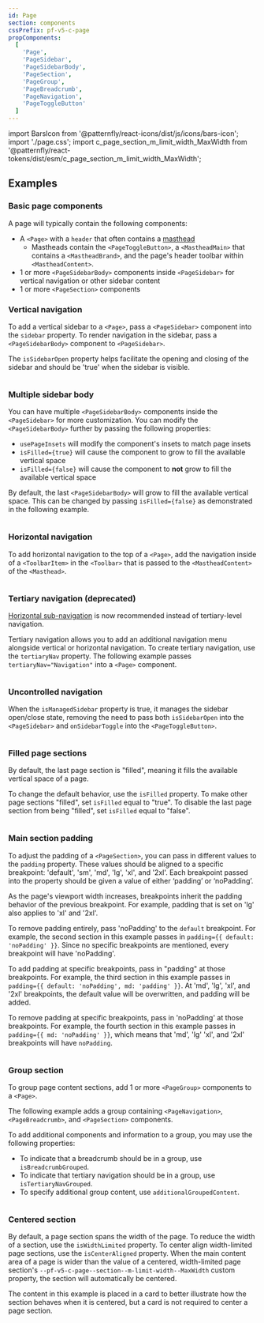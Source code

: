 ```yaml
---
id: Page
section: components
cssPrefix: pf-v5-c-page
propComponents:
  [
    'Page',
    'PageSidebar',
    'PageSidebarBody',
    'PageSection',
    'PageGroup',
    'PageBreadcrumb',
    'PageNavigation',
    'PageToggleButton'
  ]
---
```


import BarsIcon from '@patternfly/react-icons/dist/js/icons/bars-icon';
import './page.css';
import c_page_section_m_limit_width_MaxWidth from '@patternfly/react-tokens/dist/esm/c_page_section_m_limit_width_MaxWidth';

## Examples

### Basic page components

A page will typically contain the following components:

- A `<Page>` with a `header` that often contains a [masthead](/components/masthead)
  - Mastheads contain the `<PageToggleButton>`, a `<MastheadMain>` that contains a `<MastheadBrand>`, and the page's header toolbar within `<MastheadContent>`.
- 1 or more `<PageSidebarBody>` components inside `<PageSidebar>` for vertical navigation or other sidebar content
- 1 or more `<PageSection>` components

### Vertical navigation

To add a vertical sidebar to a `<Page>`, pass a `<PageSidebar>` component into the `sidebar` property. To render navigation in the sidebar, pass a `<PageSidebarBody>` component to `<PageSidebar>`.

The `isSidebarOpen` property helps facilitate the opening and closing of the sidebar and should be 'true' when the sidebar is visible.

```ts file="./PageVerticalNav.tsx"

```

### Multiple sidebar body

You can have multiple `<PageSidebarBody>` components inside the `<PageSidebar>` for more customization. You can modify the `<PageSidebarBody>` further by passing the following properties:

- `usePageInsets` will modify the component's insets to match page insets
- `isFilled={true}` will cause the component to grow to fill the available vertical space
- `isFilled={false}` will cause the component to **not** grow to fill the available vertical space

By default, the last `<PageSidebarBody>` will grow to fill the available vertical space. This can be changed by passing `isFilled={false}` as demonstrated in the following example.

```ts file="./PageMultipleSidebarBody.tsx"

```

### Horizontal navigation

To add horizontal navigation to the top of a `<Page>`, add the navigation inside of a `<ToolbarItem>` in the `<Toolbar>` that is passed to the `<MastheadContent>` of the `<Masthead>`.

```ts file="./PageHorizontalNav.tsx"

```

### Tertiary navigation (deprecated)

[Horizontal sub-navigation](/components/navigation#horizontal-subnav) is now recommended instead of tertiary-level navigation.

Tertiary navigation allows you to add an additional navigation menu alongside vertical or horizontal navigation. To create tertiary navigation, use the `tertiaryNav` property. The following example passes `tertiaryNav="Navigation"` into a `<Page>` component.

```ts file="./PageTertiaryNav.tsx" isDeprecated

```

### Uncontrolled navigation

When the `isManagedSidebar` property is true, it manages the sidebar open/close state, removing the need to pass both `isSidebarOpen` into the `<PageSidebar>` and `onSidebarToggle` into the `<PageToggleButton>`.

```ts file="./PageUncontrolledNav.tsx"

```

### Filled page sections

By default, the last page section is "filled", meaning it fills the available vertical space of a page.

To change the default behavior, use the `isFilled` property. To make other page sections "filled", set `isFilled` equal to "true". To disable the last page section from being "filled", set `isFilled` equal to "false".

```ts file="./PageWithOrWithoutFill.tsx"

```

### Main section padding

To adjust the padding of a `<PageSection>`, you can pass in different values to the `padding` property. These values should be aligned to a specific breakpoint: 'default', 'sm', 'md', 'lg', 'xl', and '2xl'. Each breakpoint passed into the property should be given a value of either ‘padding’ or ‘noPadding’.

As the page's viewport width increases, breakpoints inherit the padding behavior of the previous breakpoint. For example, padding that is set on 'lg' also applies to 'xl' and '2xl'.

To remove padding entirely, pass 'noPadding' to the `default` breakpoint. For example, the second section in this example passes in `padding={{ default: 'noPadding' }}`. Since no specific breakpoints are mentioned, every breakpoint will have 'noPadding'.

To add padding at specific breakpoints, pass in "padding" at those breakpoints. For example, the third section in this example passes in `padding={{ default: 'noPadding', md: 'padding' }}`. At 'md', 'lg', 'xl', and '2xl' breakpoints, the default value will be overwritten, and padding will be added.

To remove padding at specific breakpoints, pass in 'noPadding' at those breakpoints. For example, the fourth section in this example passes in `padding={{ md: 'noPadding' }}`, which means that 'md', 'lg' 'xl', and '2xl' breakpoints will have `noPadding`.

```ts file="./PageMainSectionPadding.tsx"

```

### Group section

To group page content sections, add 1 or more `<PageGroup>` components to a `<Page>`.

The following example adds a group containing `<PageNavigation>`, `<PageBreadcrumb>`, and `<PageSection>` components.

To add additional components and information to a group, you may use the following properties:

- To indicate that a breadcrumb should be in a group, use `isBreadcrumbGrouped`.
- To indicate that tertiary navigation should be in a group, use `isTertiaryNavGrouped`.
- To specify additional group content, use `additionalGroupedContent`.

```ts file="./PageGroupSection.tsx"

```

### Centered section

By default, a page section spans the width of the page. To reduce the width of a section, use the `isWidthLimited` property. To center align width-limited page sections, use the `isCenterAligned` property. When the main content area of a page is wider than the value of a centered, width-limited page section's `--pf-v5-c-page--section--m-limit-width--MaxWidth` custom property, the section will automatically be centered.

The content in this example is placed in a card to better illustrate how the section behaves when it is centered, but a card is not required to center a page section.

```ts file="./PageCenteredSection.tsx"

```
